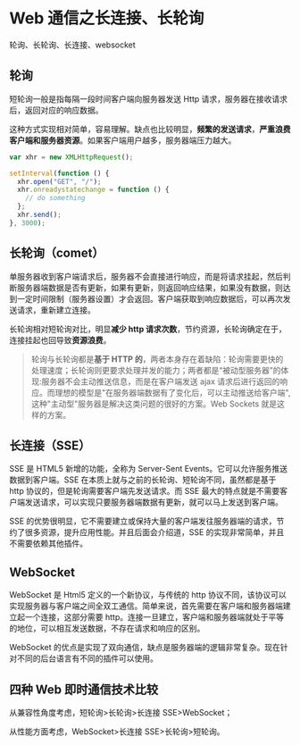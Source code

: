 # Web 通信之长连接、长轮询

轮询、长轮询、长连接、websocket

## 轮询

短轮询一般是指每隔一段时间客户端向服务器发送 Http 请求，服务器在接收请求后，返回对应的响应数据。

这种方式实现相对简单，容易理解。缺点也比较明显，**频繁的发送请求**，**严重浪费客户端和服务器资源**。如果客户端用户越多，服务器端压力越大。

```js
var xhr = new XMLHttpRequest();

setInterval(function () {
  xhr.open("GET", "/");
  xhr.onreadystatechange = function () {
    // do something
  };
  xhr.send();
}, 3000);
```

## 长轮询（comet）

单服务器收到客户端请求后，服务器不会直接进行响应，而是将请求挂起，然后判断服务器端数据是否有更新，如果有更新，则返回响应结果，如果没有数据，则达到一定时间限制（服务器设置）才会返回。客户端获取到响应数据后，可以再次发送请求，重新建立连接。

长轮询相对短轮询对比，明显**减少 http 请求次数**，节约资源，长轮询确定在于，连接挂起也回导致**资源浪费**。

> 轮询与长轮询都是**基于 HTTP 的**，两者本身存在着缺陷：轮询需要更快的处理速度；长轮询则更要求处理并发的能力；两者都是“被动型服务器”的体现:服务器不会主动推送信息，而是在客户端发送 ajax 请求后进行返回的响应。而理想的模型是"在服务器端数据有了变化后，可以主动推送给客户端",这种"主动型"服务器是解决这类问题的很好的方案。Web Sockets 就是这样的方案。

## 长连接（SSE）

SSE 是 HTML5 新增的功能，全称为 Server-Sent Events。它可以允许服务推送数据到客户端。SSE 在本质上就与之前的长轮询、短轮询不同，虽然都是基于 http 协议的，但是轮询需要客户端先发送请求。而 SSE 最大的特点就是不需要客户端发送请求，可以实现只要服务器端数据有更新，就可以马上发送到客户端。

SSE 的优势很明显，它不需要建立或保持大量的客户端发往服务器端的请求，节约了很多资源，提升应用性能。并且后面会介绍道，SSE 的实现非常简单，并且不需要依赖其他插件。

## WebSocket

WebSocket 是 Html5 定义的一个新协议，与传统的 http 协议不同，该协议可以实现服务器与客户端之间全双工通信。简单来说，首先需要在客户端和服务器端建立起一个连接，这部分需要 http。连接一旦建立，客户端和服务器端就处于平等的地位，可以相互发送数据，不存在请求和响应的区别。

WebSocket 的优点是实现了双向通信，缺点是服务器端的逻辑非常复杂。现在针对不同的后台语言有不同的插件可以使用。

## 四种 Web 即时通信技术比较

从兼容性角度考虑，短轮询>长轮询>长连接 SSE>WebSocket；

从性能方面考虑，WebSocket>长连接 SSE>长轮询>短轮询。
